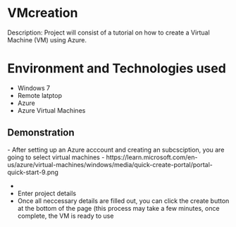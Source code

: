 # VMcreation
Description: Project will consist of a tutorial on how to create a Virtual Machine (VM) using Azure.

<h1> Environment and Technologies used </h1>

- Windows 7
- Remote latptop
- Azure
- Azure Virtual Machines

<h2> Demonstration</h2>
- After setting up an Azure acccount and creating an subcsciption, you are going to select virtual machines
- https://learn.microsoft.com/en-us/azure/virtual-machines/windows/media/quick-create-portal/portal-quick-start-9.png

-
-  Enter project details
-  Once all neccessary details are filled out, you can click the create button at the bottom of the page (this process may take a few minutes, once complete, the VM is ready to use




           


  
